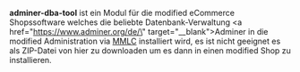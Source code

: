 **adminer-dba-tool** ist ein Modul für die modified eCommerce Shopssoftware welches die beliebte Datenbank-Verwaltung <a href=\"https://www.adminer.org/de/\" target=\"__blank\">Adminer</a> in die modified Administration via [MMLC](https://module-loader.de "MMLC") installiert wird, es ist nicht geeignet es als ZIP-Datei von hier zu downloaden um es dann in einen modified Shop zu installieren.